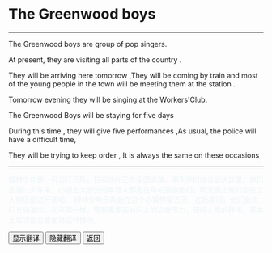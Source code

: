 # The Greenwood  boys

------

The Greenwood boys are group of pop singers.

At present, they are visiting all parts of the country .

They will be arriving here tomorrow ,They will be coming by train and most of the young people in the town will be meeting them at the station .

Tomorrow evening they will be singing at the Workers'Club. 

The Greenwood Boys will be staying for five days 

During this time , they will give five performances ,As usual, the police will have a difficult time,

They will be trying to  keep order , It is always the same on these occasions 



------

<div >
    <p id='a' style="color:lightblue;opacity:0.2">
        绿林少年是一只流行乐队，目前他在正在全国巡演。明天他们就会到达这里。他们会通过火车来，小镇上大部分的年轻人都会在车站迎接他们。明天晚上他们会在工人俱乐部进行演唱。
        绿林少年乐队会在这个小镇停留五天，在此期间，他们会进行五场演出，和平常一样，警察需要面对巨大的治安压力，保持人群的秩序。基本上每次都会要面对这种情况。
    </p>
    <button onclick="document.getElementById('a').style.opacity=1">显示翻译</button>
    <button onclick="document.getElementById('a').style.opacity=0">隐藏翻译</button>
    <button onclick="javascript:window.history.go(-1)">返回</button>
</div>



